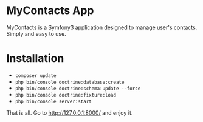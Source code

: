 # MyContacts App
MyContacts is a Symfony3 application designed to manage user's contacts. Simply and easy to use.
# Installation
- `composer update`
- `php bin/console doctrine:database:create`
- `php bin/console doctrine:schema:update --force`
- `php bin/console doctrine:fixture:load`
- `php bin/console server:start`

That is all. Go to http://127.0.0.1:8000/ and enjoy it.

